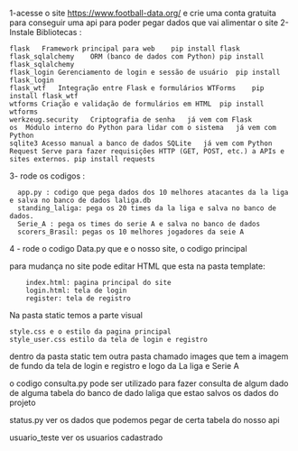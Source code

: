 1-acesse o site https://www.football-data.org/ e crie uma conta gratuita para conseguir uma api para poder pegar dados que vai alimentar o site
2-Instale Bibliotecas :

    flask	Framework principal para web	pip install flask
    flask_sqlalchemy	ORM (banco de dados com Python)	pip install flask_sqlalchemy
    flask_login	Gerenciamento de login e sessão de usuário	pip install flask_login
    flask_wtf	Integração entre Flask e formulários WTForms	pip install flask_wtf
    wtforms	Criação e validação de formulários em HTML	pip install wtforms
    werkzeug.security	Criptografia de senha	já vem com Flask
    os	Módulo interno do Python para lidar com o sistema	já vem com Python
    sqlite3	Acesso manual a banco de dados SQLite	já vem com Python
    Request Serve para fazer requisições HTTP (GET, POST, etc.) a APIs e sites externos. pip install requests
    
3- rode os codigos :
      
      app.py : codigo que pega dados dos 10 melhores atacantes da la liga e salva no banco de dados laliga.db
      standing_laliga: pega os 20 times da la liga e salva no banco de dados.
      Serie_A : pega os times do serie A e salva no banco de dados
      scorers_Brasil: pegas os 10 melhores jogadores da seie A
      
4 - rode o codigo Data.py que e o nosso site, o codigo principal


para mudança no site pode editar HTML que esta na pasta template:

        index.html: pagina principal do site
        login.html: tela de login
        register: tela de registro

Na pasta static temos a parte visual

    style.css e o estilo da pagina principal
    style_user.css estilo da tela de login e registro

dentro da pasta static tem outra pasta chamado images que tem a imagem de fundo da tela de login e registro e logo da La liga e Serie A


o codigo consulta.py pode ser utilizado para fazer consulta de algum dado de alguma tabela do banco de dado laliga que estao salvos os dados do projeto

status.py ver os dados que podemos pegar de certa tabela do nosso api 

usuario_teste ver os usuarios cadastrado
